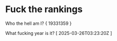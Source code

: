 # Fuck the rankings

Who the hell am I?
{ 19331359 }

What fucking year is it?
[ 2025-03-26T03:23:20Z ]

